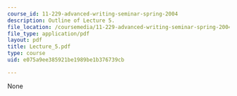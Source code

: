 ```yaml
---
course_id: 11-229-advanced-writing-seminar-spring-2004
description: Outline of Lecture 5.
file_location: /coursemedia/11-229-advanced-writing-seminar-spring-2004/e075a9ee385921be1989be1b376739cb_Lecture_5.pdf
file_type: application/pdf
layout: pdf
title: Lecture_5.pdf
type: course
uid: e075a9ee385921be1989be1b376739cb

---
```

None
